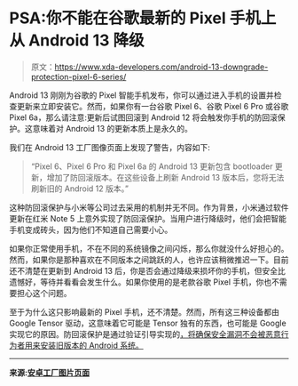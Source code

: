 # PSA:你不能在谷歌最新的 Pixel 手机上从 Android 13 降级

> 原文：<https://www.xda-developers.com/android-13-downgrade-protection-pixel-6-series/>

Android 13 刚刚为谷歌的 Pixel 智能手机发布，你可以通过进入手机的设置并检查更新来立即安装它。然而，如果你有一台谷歌 Pixel 6、谷歌 Pixel 6 Pro 或谷歌 Pixel 6a，那么请注意:更新后试图回滚到 Android 12 将会触发你手机的防回滚保护。这意味着对 Android 13 的更新本质上是永久的。

我们在 Android 13 工厂图像页面上发现了警告，内容如下:

> “Pixel 6、Pixel 6 Pro 和 Pixel 6a 的 Android 13 更新包含 bootloader 更新，增加了防回滚版本。在这些设备上刷新 Android 13 版本后，您将无法刷新旧的 Android 12 版本。”

这种防回滚保护与小米等公司过去采用的机制并无不同。作为背景，小米通过软件更新在红米 Note 5 上意外实现了防回滚保护。当用户进行降级时，他们会把智能手机变成砖头，因为他们不知道自己需要小心。

如果你正常使用手机，不在不同的系统镜像之间闪烁，那么你就没什么好担心的。然而，如果你是那种喜欢在不同版本之间跳跃的人，也许应该稍微推迟一下。目前还不清楚在更新到 Android 13 后，你是否会通过降级来损坏你的手机，但安全比遗憾好，等待并看看会发生什么。如果你使用的是老款谷歌 Pixel 手机，你也不需要担心这个问题。

至于为什么这只影响最新的 Pixel 手机，还不清楚。然而，所有这三种设备都由 Google Tensor 驱动，这意味着它可能是 Tensor 独有的东西，也可能是 Google 实现它的原因。防回滚保护是通过验证引导实现的[，将确保安全漏洞不会被恶意行为者用来安装旧版本的 Android 系统。](https://source.android.com/docs/security/verifiedboot/verified-boot#rollback-protection)

* * *

**来源:[安卓工厂图片页面](https://developers.google.com/android/images)**
